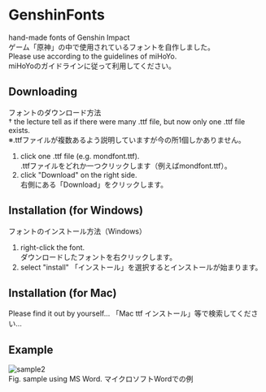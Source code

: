 # GenshinFonts
hand-made fonts of Genshin Impact  
ゲーム「原神」の中で使用されているフォントを自作しました。  
Please use according to the guidelines of miHoYo.  
miHoYoのガイドラインに従って利用してください。  

## Downloading
フォントのダウンロード方法  
† the lecture tell as if there were many .ttf file, but now only one .ttf file exists.  
※.ttfファイルが複数あるよう説明していますが今の所1個しかありません。
1. click one .ttf file (e.g. mondfont.ttf).  
.ttfファイルをどれか一つクリックします（例えばmondfont.ttf）。
1. click "Download" on the right side.  
右側にある「Download」をクリックします。

## Installation (for Windows)
フォントのインストール方法（Windows）
1. right-click the font.  
ダウンロードしたフォントを右クリックします。
2. select "install"
「インストール」を選択するとインストールが始まります。

## Installation (for Mac)
Please find it out by yourself...
「Mac ttf インストール」等で検索してください...

## Example

![sample2](https://user-images.githubusercontent.com/60289598/138224516-32fd1c03-6a1d-44c3-b4b4-406f436210e5.png)  
Fig. sample using MS Word. マイクロソフトWordでの例
